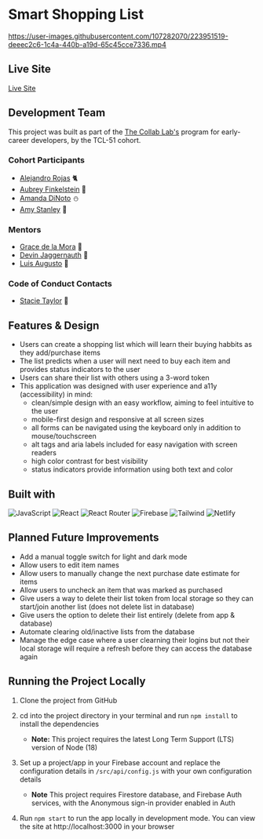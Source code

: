 # Smart Shopping List
https://user-images.githubusercontent.com/107282070/223951519-deeec2c6-1c4a-440b-a19d-65c45cce7336.mp4

## Live Site

[Live Site](https://afink-smart-shopping-list.netlify.app)

## Development Team

This project was built as part of the [The Collab Lab's](https://the-collab-lab.codes/) program for early-career developers, by the TCL-51 cohort.

### Cohort Participants

- [Alejandro Rojas](https://github.com/kmachappy) 🐈‍
- [Aubrey Finkelstein](https://github.com/a-fink/) 🦉
- [Amanda DiNoto](https://github.com/Amanda2900) ⛄️
- [Amy Stanley](https://github.com/ameliasheppy) 🐾

### Mentors

- [Grace de la Mora](https://github.com/thetrend) 🎉
- [Devin Jaggernauth](https://github.com/mentalcaries) 👻
- [Luis Augusto](https://github.com/luisaugusto) 🚀

### Code of Conduct Contacts

- [Stacie Taylor](https://github.com/stacietaylorcima) 🙌

## Features & Design

- Users can create a shopping list which will learn their buying habbits as they add/purchase items
- The list predicts when a user will next need to buy each item and provides status indicators to the user
- Users can share their list with others using a 3-word token
- This application was designed with user experience and a11y (accessibility) in mind:
    - clean/simple design with an easy workflow, aiming to feel intuitive to the user
    - mobile-first design and responsive at all screen sizes
    - all forms can be navigated using the keyboard only in addition to mouse/touchscreen
    - alt tags and aria labels included for easy navigation with screen readers
    - high color contrast for best visibility
    - status indicators provide information using both text and color

## Built with

![JavaScript](https://img.shields.io/badge/JavaScript-323330?style=for-the-badge&logo=javascript&logoColor=F7DF1E) ![React](https://img.shields.io/badge/React-20232A?style=for-the-badge&logo=react&logoColor=61DAFB) ![React Router](https://img.shields.io/badge/React_Router-CA4245?style=for-the-badge&logo=react-router&logoColor=white) ![Firebase](https://img.shields.io/badge/firebase-%23039BE5.svg?style=for-the-badge&logo=firebase) ![Tailwind](https://img.shields.io/badge/Tailwind_CSS-38B2AC?style=for-the-badge&logo=tailwind-css&logoColor=white) ![Netlify](https://img.shields.io/badge/netlify-%23000000.svg?style=for-the-badge&logo=netlify&logoColor=#00C7B7)

## Planned Future Improvements

- Add a manual toggle switch for light and dark mode
- Allow users to edit item names
- Allow users to manually change the next purchase date estimate for items
- Allow users to uncheck an item that was marked as purchased
- Give users a way to delete their list token from local storage so they can start/join another list (does not delete list in database)
- Give users the option to delete their list entirely (delete from app & database)
- Automate clearing old/inactive lists from the database
- Manage the edge case where a user clearning their logins but not their local storage will require a refresh before they can access the database again

## Running the Project Locally

1. Clone the project from GitHub
2. cd into the project directory in your terminal and run `npm install` to install the dependencies

    - **Note:** This project requires the latest Long Term Support (LTS) version of Node (18)

3. Set up a project/app in your Firebase account and replace the configuration details in `/src/api/config.js` with your own configuration details

    - **Note** This project requires Firestore database, and Firebase Auth services, with the Anonymous sign-in provider enabled in Auth

4. Run `npm start` to run the app locally in development mode. You can view the site at http://localhost:3000 in your browser
